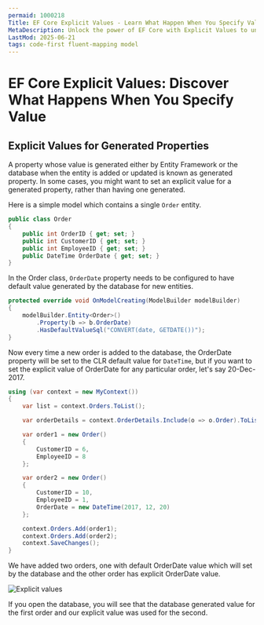 ```yaml
---
permaid: 1000218
Title: EF Core Explicit Values - Learn What Happen When You Specify Value
MetaDescription: Unlock the power of EF Core with Explicit Values to understand how property will react when a value is specified. Learn what it means to specify a value explicitly and how EF Core will save it.
LastMod: 2025-06-21
tags: code-first fluent-mapping model
---
```


# EF Core Explicit Values: Discover What Happens When You Specify Value

## Explicit Values for Generated Properties

A property whose value is generated either by Entity Framework or the database when the entity is added or updated is known as generated property. In some cases, you might want to set an explicit value for a generated property, rather than having one generated.

Here is a simple model which contains a single `Order` entity.


```csharp
public class Order
{
    public int OrderID { get; set; }
    public int CustomerID { get; set; }
    public int EmployeeID { get; set; }
    public DateTime OrderDate { get; set; }
}
```

In the Order class, `OrderDate` property needs to be configured to have default value generated by the database for new entities.


```csharp
protected override void OnModelCreating(ModelBuilder modelBuilder)
{
    modelBuilder.Entity<Order>()
        .Property(b => b.OrderDate)
        .HasDefaultValueSql("CONVERT(date, GETDATE())");
}
```

Now every time a new order is added to the database, the OrderDate property will be set to the CLR default value for `DateTime`, but if you want to set the explicit value of OrderDate for any particular order, let's say 20-Dec-2017.


```csharp
using (var context = new MyContext())
{
	var list = context.Orders.ToList();

	var orderDetails = context.OrderDetails.Include(o => o.Order).ToList();

	var order1 = new Order()
	{
		CustomerID = 6,
		EmployeeID = 8
	};

	var order2 = new Order()
	{
		CustomerID = 10,
		EmployeeID = 1,
		OrderDate = new DateTime(2017, 12, 20)
	};

	context.Orders.Add(order1);
	context.Orders.Add(order2);
	context.SaveChanges();
}
```

We have added two orders, one with default OrderDate value which will set by the database and the other order has explicit OrderDate value.

<img src="https://raw.githubusercontent.com/zzzprojects/EntityFrameworkCore/master/docs/images/explicit-values.png" alt="Explicit values"> 

If you open the database, you will see that the database generated value for the first order and our explicit value was used for the second.
